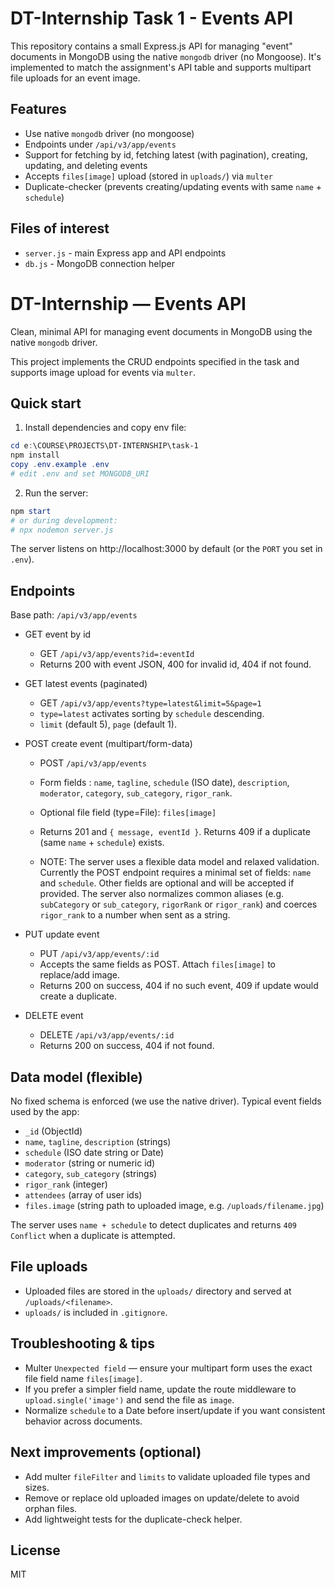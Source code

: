 # DT-Internship Task 1 - Events API

This repository contains a small Express.js API for managing "event" documents in MongoDB using the native `mongodb` driver (no Mongoose). It's implemented to match the assignment's API table and supports multipart file uploads for an event image.

## Features
- Use native `mongodb` driver (no mongoose)
- Endpoints under `/api/v3/app/events`
- Support for fetching by id, fetching latest (with pagination), creating, updating, and deleting events
- Accepts `files[image]` upload (stored in `uploads/`) via `multer`
- Duplicate-checker (prevents creating/updating events with same `name` + `schedule`)

## Files of interest
- `server.js` - main Express app and API endpoints
- `db.js` - MongoDB connection helper
# DT-Internship — Events API

Clean, minimal API for managing event documents in MongoDB using the native `mongodb` driver.

This project implements the CRUD endpoints specified in the task and supports image upload for events via `multer`.

## Quick start

1. Install dependencies and copy env file:

```powershell
cd e:\COURSE\PROJECTS\DT-INTERNSHIP\task-1
npm install
copy .env.example .env
# edit .env and set MONGODB_URI
```

2. Run the server:

```powershell
npm start
# or during development:
# npx nodemon server.js
```

The server listens on http://localhost:3000 by default (or the `PORT` you set in `.env`).

## Endpoints
Base path: `/api/v3/app/events`

- GET event by id
  - GET `/api/v3/app/events?id=:eventId`
  - Returns 200 with event JSON, 400 for invalid id, 404 if not found.

- GET latest events (paginated)
  - GET `/api/v3/app/events?type=latest&limit=5&page=1`
  - `type=latest` activates sorting by `schedule` descending.
  - `limit` (default 5), `page` (default 1).

- POST create event (multipart/form-data)
  - POST `/api/v3/app/events`
  - Form fields : `name`, `tagline`, `schedule` (ISO date), `description`, `moderator`, `category`, `sub_category`, `rigor_rank`.
  - Optional file field (type=File): `files[image]`
  - Returns 201 and `{ message, eventId }`. Returns 409 if a duplicate (same `name` + `schedule`) exists.

  - NOTE: The server uses a flexible data model and relaxed validation. Currently the POST endpoint requires a minimal set of fields: `name` and `schedule`. Other fields are optional and will be accepted if provided. The server also normalizes common aliases (e.g. `subCategory` or `sub_category`, `rigorRank` or `rigor_rank`) and coerces `rigor_rank` to a number when sent as a string.

- PUT update event
  - PUT `/api/v3/app/events/:id`
  - Accepts the same fields as POST. Attach `files[image]` to replace/add image.
  - Returns 200 on success, 404 if no such event, 409 if update would create a duplicate.

- DELETE event
  - DELETE `/api/v3/app/events/:id`
  - Returns 200 on success, 404 if not found.

## Data model (flexible)
No fixed schema is enforced (we use the native driver). Typical event fields used by the app:

- `_id` (ObjectId)
- `name`, `tagline`, `description` (strings)
- `schedule` (ISO date string or Date)
- `moderator` (string or numeric id)
- `category`, `sub_category` (strings)
- `rigor_rank` (integer)
- `attendees` (array of user ids)
- `files.image` (string path to uploaded image, e.g. `/uploads/filename.jpg`)

The server uses `name + schedule` to detect duplicates and returns `409 Conflict` when a duplicate is attempted.

## File uploads
- Uploaded files are stored in the `uploads/` directory and served at `/uploads/<filename>`.
- `uploads/` is included in `.gitignore`.

## Troubleshooting & tips
- Multer `Unexpected field` — ensure your multipart form uses the exact file field name `files[image]`.
- If you prefer a simpler field name, update the route middleware to `upload.single('image')` and send the file as `image`.
- Normalize `schedule` to a Date before insert/update if you want consistent behavior across documents.

## Next improvements (optional)
- Add multer `fileFilter` and `limits` to validate uploaded file types and sizes.
- Remove or replace old uploaded images on update/delete to avoid orphan files.
- Add lightweight tests for the duplicate-check helper.

## License
MIT

